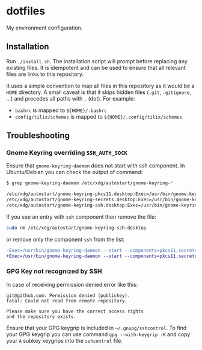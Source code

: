 # dotfiles

My environment configuration.

## Installation

Run `./install.sh`. The installation script will prompt before replacing any
existing files. It is idempotent and can be used to ensure that all relevant
files are links to this repository.

It uses a simple convention to map all files in this repository as it would be
a `HOME` directory. A small caveat is that it skips hidden files (`.git`,
`.gitignore`, ...) and precedes all paths with `.` (dot). For example:

- `bashrc` is mapped to `${HOME}/.bashrc`
- `config/tilix/schemes` is mapped to `${HOME}/.config/tilix/schemes`

## Troubleshooting

### Gnome Keyring overriding `SSH_AUTH_SOCK`

Ensure that `gnome-keyring-daemon` does not start with ssh component.
In Ubuntu/Debian you can check the output of command:

```bash
$ grep gnome-keyring-daemon /etc/xdg/autostart/gnome-keyring-*

/etc/xdg/autostart/gnome-keyring-pkcs11.desktop:Exec=/usr/bin/gnome-keyring-daemon --start --components=pkcs11
/etc/xdg/autostart/gnome-keyring-secrets.desktop:Exec=/usr/bin/gnome-keyring-daemon --start --components=secrets
/etc/xdg/autostart/gnome-keyring-ssh.desktop:Exec=/usr/bin/gnome-keyring-daemon --start --components=ssh
```

If you see an entry with `ssh` component then remove the file:

```bash
sudo rm /etc/xdg/autostart/gnome-keyring-ssh.desktop
```

or remove only the component `ssh` from the list:

```diff
-Exec=/usr/bin/gnome-keyring-daemon --start --components=pkcs11,secrets,ssh
+Exec=/usr/bin/gnome-keyring-daemon --start --components=pkcs11,secrets
```

### GPG Key not recognized by SSH

In case of receiving permission denied error like this:
```
git@github.com: Permission denied (publickey).
fatal: Could not read from remote repository.

Please make sure you have the correct access rights
and the repository exists.
```

Ensure that your GPG keygrip is included in `~/.gnupg/sshcontrol`.  To find
your GPG keygrip you can use command `gpg --with-keygrip -K` and copy your `A`
subkey keygrips into the `sshcontrol` file.
